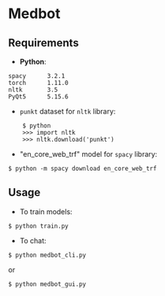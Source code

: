 # Medbot

## Requirements
- **Python**:
```
spacy      3.2.1
torch      1.11.0
nltk       3.5
PyQt5      5.15.6
```
- `punkt` dataset for `nltk` library:
```
    $ python
    >>> import nltk
    >>> nltk.download('punkt')
```
- "en_core_web_trf" model for `spacy` library:
```
$ python -m spacy download en_core_web_trf
```


## Usage
- To train models:
```
$ python train.py
```
- To chat:
```
$ python medbot_cli.py
```
or
```
$ python medbot_gui.py
```
